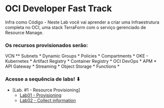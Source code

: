 ﻿# OCI Developer Fast Track 
Infra como Código - Neste Lab você vai aprender a criar uma Infraestrutura completa no OCI,
uma stack TerraForm com o serviço gerenciado de Resource Manage. 

### Os recursos provisionados serão:

VCN \**
Subnets \*
Dynamic Groups \*
Policies \*
Compartments \*
OKE - Kubernetes \*
Artifact Registry \*
Container Registry \*
OCI DevOps \*
APM \*
API Gateway \*
Streaming \*
Object Storage \*
Functions \*


### Acesse a sequência de labs! ⬇

- [Lab. #1 - Resource Provisioning]
  - [Lab01 - Provisioning ](./LAB01/README.md)
  - [Lab02 - Collect information](./LAB02/README.md)
